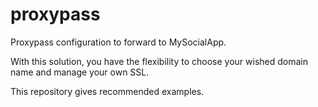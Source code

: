 # proxypass

Proxypass configuration to forward to MySocialApp.

With this solution, you have the flexibility to choose your wished domain name and manage your own SSL.

This repository gives recommended examples.
